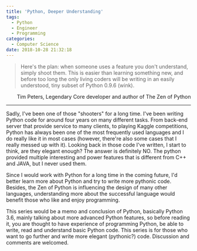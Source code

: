 ```yaml
---
title: 'Python, Deeper Understanding'
tags:
  - Python
  - Engineer
  - Programming
categories:
  - Computer Science
date: 2018-10-28 21:32:18
---
```



> Here's the plan: when someone uses a feature you don't understand, simply shoot them. This is easier than learning something new, and before too long the only living coders will be writing in an easily understood, tiny subset of Python 0.9.6 (wink).
<p align="right">Tim Peters, Legendary Core developer and author of The Zen of Python</p>

-----------
Sadly, I've been one of those "shooters" for a long time. I've been writing Python code for around four years on many different tasks. From back-end server that provide service to many clients, to playing Kaggle competitions, Python has always been one of the most frequently used languages and I do really like it in most cases (however, there're also some cases that I really messed up with it). Looking back in those code I've written, I start to think, are they elegant enough? The answer is definitely NO. The python provided multiple interesting and power features that is different from C++ and JAVA, but I never used them. 

Since I would work with Python for a long time in the coming future, I'd better learn more about Python and try to write more pythonic code. Besides, the Zen of Python is influencing the design of many other languages, understanding more about the successful language would benefit those who like and enjoy programming.

 This series would be a memo and conclusion of Python, basically Python 3.6, mainly talking about more advanced Python features, so before reading it, you are thought to have experience of programming Python, be able to write, read and understand basic Python code. This series is for those who want to go further and write more elegant (pythonic?) code. Discussion and comments are welcomed.
